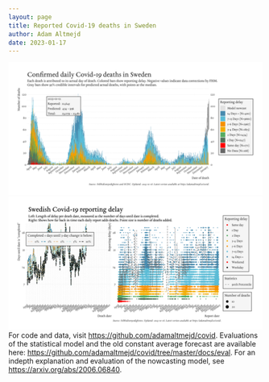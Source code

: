 ```yaml
---
layout: page
title: Reported Covid-19 deaths in Sweden
author: Adam Altmejd
date: 2023-01-17
---
```


![Graph of Swedish Covid-19 deaths with reporting delay.](deaths_lag_sweden_2023-01-17.png "Swedish Covid-19 deaths.")
![Graph of Swedish Covid-19 reporting delay in daily deaths.](lag_trend_sweden_2023-01-17.png "Trend in Swedish Covid-19 mortality reporting delay.")
For code and data, visit <https://github.com/adamaltmejd/covid>.
Evaluations of the statistical model and the old constant average forecast are available here: <https://github.com/adamaltmejd/covid/tree/master/docs/eval>.
For an indepth explanation and evaluation of the nowcasting model, see <https://arxiv.org/abs/2006.06840>.
